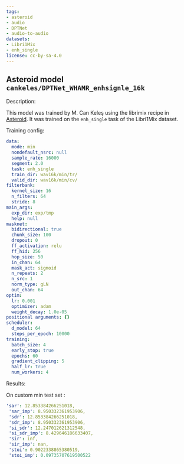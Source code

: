 ```yaml
---
tags:
- asteroid
- audio
- DPTNet
- audio-to-audio
datasets:
- Libri1Mix
- enh_single
license: cc-by-sa-4.0
---
```

## Asteroid model `cankeles/DPTNet_WHAMR_enhsignle_16k`

Description:

This model was trained by M. Can Keleş using the librimix recipe in [Asteroid](https://github.com/asteroid-team/asteroid).
It was trained on the `enh_single` task of the Libri1Mix  dataset.

Training config:

```yml
data:
  mode: min
  nondefault_nsrc: null
  sample_rate: 16000
  segment: 2.0
  task: enh_single
  train_dir: wav16k/min/tr/
  valid_dir: wav16k/min/cv/
filterbank:
  kernel_size: 16
  n_filters: 64
  stride: 8
main_args:
  exp_dir: exp/tmp
  help: null
masknet:
  bidirectional: true
  chunk_size: 100
  dropout: 0
  ff_activation: relu
  ff_hid: 256
  hop_size: 50
  in_chan: 64
  mask_act: sigmoid
  n_repeats: 2
  n_src: 1
  norm_type: gLN
  out_chan: 64
optim:
  lr: 0.001
  optimizer: adam
  weight_decay: 1.0e-05
positional arguments: {}
scheduler:
  d_model: 64
  steps_per_epoch: 10000
training:
  batch_size: 4
  early_stop: true
  epochs: 60
  gradient_clipping: 5
  half_lr: true
  num_workers: 4
```
  

Results:

On custom min test set :
```yml
'sar': 12.853384266251018,
 'sar_imp': 8.950332361953906,
 'sdr': 12.853384266251018,
 'sdr_imp': 8.950332361953906,
 'si_sdr': 12.247012621312548,
 'si_sdr_imp': 8.429646186633407,
 'sir': inf,
 'sir_imp': nan,
 'stoi': 0.9022338865380519,
 'stoi_imp': 0.09735707619500522
 ```
